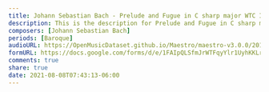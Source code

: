 ```yaml
---
title: Johann Sebastian Bach - Prelude and Fugue in C sharp major WTC I BWV 848 (1)
description: This is the description for Prelude and Fugue in C sharp major WTC I BWV 848 by Johann Sebastian Bach
composers: [Johann Sebastian Bach]
periods: [Baroque]
audioURL: https://OpenMusicDataset.github.io/Maestro/maestro-v3.0.0/2011/MIDI-Unprocessed_24_R1_2011_MID--AUDIO_R1-D9_08_Track08_wav.midi
formURL: https://docs.google.com/forms/d/e/1FAIpQLSfmJrWTFqyYlr1UyhKKLroU4Op7Eb3hk2Ji0wBWE5kDETDsKQ/viewform
comments: true
share: true
date: 2021-08-08T07:43:13-06:00
---
```

